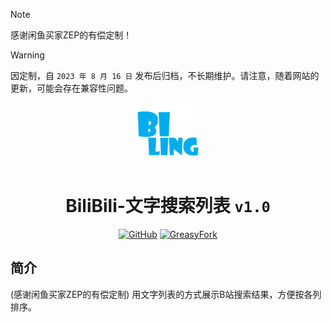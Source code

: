 > [!NOTE]
> 感谢闲鱼买家ZEP的有偿定制！

> [!WARNING]
> 因定制，自 `2023 年 8 月 16 日` 发布后归档，不长期维护。请注意，随着网站的更新，可能会存在兼容性问题。

<div align="center">
    <img src="https://github.com/SynRGB/BiliBili-TextSearchList/raw/main/%23README/icon/256.png" width="20%"/>
    <h1>BiliBili-文字搜索列表 <code>v1.0</code></h1>
	<p>
        <a href='https://github.com/SynRGB/BiliBili-TextSearchList'><img src="https://img.shields.io/badge/-GitHub-3A3A3A?style=flat&amp;logo=GitHub&amp;logoColor=white" referrerpolicy="no-referrer" alt="GitHub"></a>
	    <a href='https://greasyfork.org/zh-CN/scripts/473213-bilibili-textsearchlist'><img src="https://img.shields.io/badge/-GreasyFork-670000?style=flat&amp;logo=tampermonkey&amp;logoColor=white" referrerpolicy="no-referrer" alt="GreasyFork"></a>
    </p>
</div>

## 简介

(感谢闲鱼买家ZEP的有偿定制) 用文字列表的方式展示B站搜索结果，方便按各列排序。
